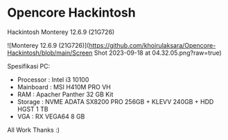 # Opencore Hackintosh
Hackintosh Monterey 12.6.9 (21G726)

![Monterey 12.6.9 (21G726)](https://github.com/khoirulaksara/Opencore-Hackintosh/blob/main/Screen Shot 2023-09-18 at 04.32.05.png?raw=true)

Spesifikasi PC:
- Processor : Intel i3 10100
- Mainboard : MSI H410M PRO VH
- RAM : Apacher Panther 32 GB Kit
- Storage : NVME ADATA SX8200 PRO 256GB + KLEVV 240GB + HDD HGST 1 TB
- VGA : RX VEGA64 8 GB
 
 All Work Thanks :)
 
